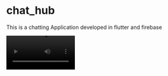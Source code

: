 # chat_hub
This is a chatting Application developed in flutter and firebase





<video src='https://github.com/NesanSelvan/Chat-Hub/assets/88973192/4de2618f-dd70-47a7-ac44-a97942309b04' width=180/>
<video src='https://github.com/NesanSelvan/Chat-Hub/assets/88973192/030f9a1e-c43d-4c30-a7bd-644225bd0e06' width=180/>
